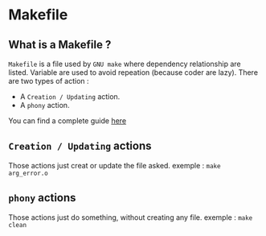 Makefile
========

What is a Makefile ?
--------------------
`Makefile` is a file used by `GNU make` where dependency relationship are listed. Variable are used to avoid repeation (because coder are lazy).
There are two types of action :
* A `Creation / Updating` action.
* A `phony` action.

You can find a complete guide [here](http://ftp.gnu.org/old-gnu/Manuals/make-3.79.1/html_chapter/make_1.html#SEC1)

`Creation / Updating` actions
-----------------------------
Those actions just creat or update the file asked.
exemple : `make arg_error.o`

`phony` actions
---------------
Those actions just do something, without creating any file.
exemple : `make clean`
